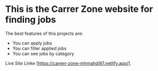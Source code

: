 # This is the Carrer Zone website for finding jobs

The best features of this projects are:
 - You can apply jobs
 - You can filter applied jobs
 - You can see jobs by category


Live Site Linke [https://career-zone-mhmahdi97.netlify.app/].
